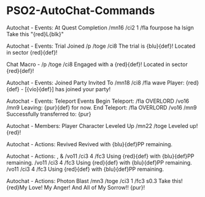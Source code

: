 # PSO2-AutoChat-Commands

Autochat - Events: At Quest Completion
/mn16 /ci2 1 /fla fourpose ha lsign Take this "{red}L{blk}" 

Autochat - Events: Trial Joined
/p /toge /ci8 The trial is {blu}<trial1>{def}! Located in sector {red}<pos>{def}! 

Chat Macro - <target>
/p /toge /ci8 Engaged with a {red}<t>{def}! Located in sector {red}<pos>{def}!

Autochat - Events: Joined Party Invited To
/mn18 /ci8 /fla wave Player: {red}<me>{def} - [{vio}<class>{def}] has joined your party!

Autochat - Events: Teleport Events
Begin Teleport: /fla OVERLORD /vo16 /mn9 Leaving: {pur}<area>{def} for now.
End Teleport: /fla OVERLORD /vo16 /mn9 Successfully transferred to: {pur}<area>

Autochat - Members: Player Character Leveled Up
/mn22 /toge Leveled up! {red}<cl>!

Autochat - Actions: Revived
Revived with {blu}<pp>{def}PP remaining.

Autochat - Actions: <sk>, <tc> & <pa>
/vo11 /ci3 4 /fc3 Using {red}<pa>{def} with {blu}<pp>{def}PP remaining.
/vo11 /ci3 4 /fc3 Using {red}<tc>{def} with {blu}<pp>{def}PP remaining.
/vo11 /ci3 4 /fc3 Using {red}<sk>{def} with {blu}<pp>{def}PP remaining.

Autochat - Actions: Photon Blast
/mn3 /toge /ci3 1 /fc3 s0.3 Take this! {red}My Love! My Anger! And All of My Sorrow!! {pur}<weapon>!
